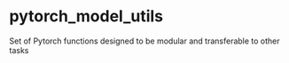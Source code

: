 # pytorch_model_utils
Set of Pytorch functions designed to be modular and transferable to other tasks
